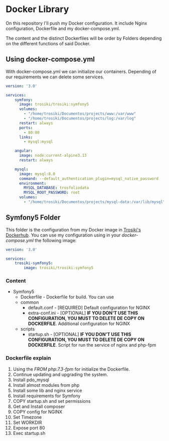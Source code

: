 # Docker Library

On this repository I'll push my Docker configuration. It include Nginx configuration, Dockerfile and my docker-compose.yml.

The content and the distinct Dockerfiles will be order by Folders depending on the different functions of said Docker.
## Using docker-compose.yml
With docker-compose.yml we can initialize our containers. Depending of our requirements we can delete some services.
```yml
version: '3.0'

services:
    symfony: 
      image: trosiki/trosiki:symfony5
      volumes:
        - "/home/trosiki/Documentos/projects/www:/var/www"
        - "/home/trosiki/Documentos/projects/log:/var/log"
      restart: always
      ports:
        - 80:80
      links:
        - mysql:mysql

    angular:
      image: node:current-alpine3.13
      restart: always

    mysql:
      image: mysql:8.0
      command: --default_authentication_plugin=mysql_native_password
      environment:
        MYSQL_DATABASE: trosfoliodata
        MYSQL_ROOT_PASSWORD: root
      volumes:
        - "/home/trosiki/Documentos/projects/mysql-data:/var/lib/mysql"
```
## Symfony5 Folder
This folder is the configuration from my Docker image in [Trosiki's Dockerhub](https://hub.docker.com/repository/docker/trosiki/trosiki/tags?page=1&ordering=last_updated).
You can use my configuration using in your *docker-compose.yml* the following image:
```yml
version: '3.0'

services:
    trosiki-symfony5:
        image: trosiki/trosiki:symfony5
```
### Content
* Symfony5
    * Dockerfile            - Dockerfile for build. You can use
    * common
        * default.conf      - [REQUIRED] Default configuration for NGINX
        * extra-conf.ini    - [OPTIONAL] **IF YOU DON'T USE THIS CONFIGURATION, YOU MUST TO DELETE DE COPY ON DOCKERFILE**. Additional configuration for NGINX
    * scripts
        * startup.sh        - [OPTIONAL] **IF YOU DON'T USE THIS CONFIGURATION, YOU MUST TO DELETE DE COPY ON DOCKERFILE**. Script for run the service of nginx and php-fpm
### Dockerfile explain
1. Using the *FROM php:7.3-fpm* for initialize the Dockerfile.
2. Continue updating and upgrading the system.
3. Install pdo_mysql
4. Install almost modules from php
5. Install some lib and nginx service
6. Install requirements for Symfony
7. COPY startup.sh and set permissions
8. Get and Install composer
9. COPY config for NGINX
10. Set Timezone
11. Set WORKDIR
12. Expose port 80
13. Exec startup.sh

